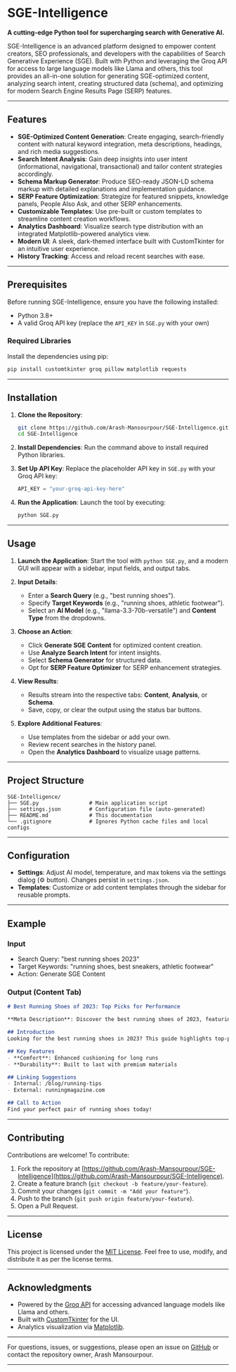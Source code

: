 # SGE-Intelligence

**A cutting-edge Python tool for supercharging search with Generative AI.**

SGE-Intelligence is an advanced platform designed to empower content creators, SEO professionals, and developers with the capabilities of Search Generative Experience (SGE). Built with Python and leveraging the Groq API for access to large language models like Llama and others, this tool provides an all-in-one solution for generating SGE-optimized content, analyzing search intent, creating structured data (schema), and optimizing for modern Search Engine Results Page (SERP) features.

---

## Features

- **SGE-Optimized Content Generation**: Create engaging, search-friendly content with natural keyword integration, meta descriptions, headings, and rich media suggestions.
- **Search Intent Analysis**: Gain deep insights into user intent (informational, navigational, transactional) and tailor content strategies accordingly.
- **Schema Markup Generator**: Produce SEO-ready JSON-LD schema markup with detailed explanations and implementation guidance.
- **SERP Feature Optimization**: Strategize for featured snippets, knowledge panels, People Also Ask, and other SERP enhancements.
- **Customizable Templates**: Use pre-built or custom templates to streamline content creation workflows.
- **Analytics Dashboard**: Visualize search type distribution with an integrated Matplotlib-powered analytics view.
- **Modern UI**: A sleek, dark-themed interface built with CustomTkinter for an intuitive user experience.
- **History Tracking**: Access and reload recent searches with ease.

---

## Prerequisites

Before running SGE-Intelligence, ensure you have the following installed:

- Python 3.8+
- A valid Groq API key (replace the `API_KEY` in `SGE.py` with your own)

### Required Libraries
Install the dependencies using pip:
```bash
pip install customtkinter groq pillow matplotlib requests
```

---

## Installation

1. **Clone the Repository**:
   ```bash
   git clone https://github.com/Arash-Mansourpour/SGE-Intelligence.git
   cd SGE-Intelligence
   ```

2. **Install Dependencies**:
   Run the command above to install required Python libraries.

3. **Set Up API Key**:
   Replace the placeholder API key in `SGE.py` with your Groq API key:
   ```python
   API_KEY = "your-groq-api-key-here"
   ```

4. **Run the Application**:
   Launch the tool by executing:
   ```bash
   python SGE.py
   ```

---

## Usage

1. **Launch the Application**:
   Start the tool with `python SGE.py`, and a modern GUI will appear with a sidebar, input fields, and output tabs.

2. **Input Details**:
   - Enter a **Search Query** (e.g., "best running shoes").
   - Specify **Target Keywords** (e.g., "running shoes, athletic footwear").
   - Select an **AI Model** (e.g., "llama-3.3-70b-versatile") and **Content Type** from the dropdowns.

3. **Choose an Action**:
   - Click **Generate SGE Content** for optimized content creation.
   - Use **Analyze Search Intent** for intent insights.
   - Select **Schema Generator** for structured data.
   - Opt for **SERP Feature Optimizer** for SERP enhancement strategies.

4. **View Results**:
   - Results stream into the respective tabs: **Content**, **Analysis**, or **Schema**.
   - Save, copy, or clear the output using the status bar buttons.

5. **Explore Additional Features**:
   - Use templates from the sidebar or add your own.
   - Review recent searches in the history panel.
   - Open the **Analytics Dashboard** to visualize usage patterns.

---

## Project Structure

```
SGE-Intelligence/
├── SGE.py                # Main application script
├── settings.json         # Configuration file (auto-generated)
├── README.md             # This documentation
└── .gitignore            # Ignores Python cache files and local configs
```

---

## Configuration

- **Settings**: Adjust AI model, temperature, and max tokens via the settings dialog (⚙️ button). Changes persist in `settings.json`.
- **Templates**: Customize or add content templates through the sidebar for reusable prompts.

---

## Example

### Input
- Search Query: "best running shoes 2023"
- Target Keywords: "running shoes, best sneakers, athletic footwear"
- Action: Generate SGE Content

### Output (Content Tab)
```markdown
# Best Running Shoes of 2023: Top Picks for Performance

**Meta Description**: Discover the best running shoes of 2023, featuring top picks for comfort, durability, and style. Explore expert recommendations now! (134 chars)

## Introduction
Looking for the best running shoes in 2023? This guide highlights top-performing athletic footwear...

## Key Features
- **Comfort**: Enhanced cushioning for long runs
- **Durability**: Built to last with premium materials

## Linking Suggestions
- Internal: /blog/running-tips
- External: runningmagazine.com

## Call to Action
Find your perfect pair of running shoes today!
```

---

## Contributing

Contributions are welcome! To contribute:
1. Fork the repository at [https://github.com/Arash-Mansourpour/SGE-Intelligence](https://github.com/Arash-Mansourpour/SGE-Intelligence).
2. Create a feature branch (`git checkout -b feature/your-feature`).
3. Commit your changes (`git commit -m "Add your feature"`).
4. Push to the branch (`git push origin feature/your-feature`).
5. Open a Pull Request.

---

## License

This project is licensed under the [MIT License](LICENSE). Feel free to use, modify, and distribute it as per the license terms.

---

## Acknowledgments

- Powered by the [Groq API](https://groq.com) for accessing advanced language models like Llama and others.
- Built with [CustomTkinter](https://github.com/TomSchimansky/CustomTkinter) for the UI.
- Analytics visualization via [Matplotlib](https://matplotlib.org).

---

For questions, issues, or suggestions, please open an issue on [GitHub](https://github.com/Arash-Mansourpour/SGE-Intelligence) or contact the repository owner, Arash Mansourpour.

---

